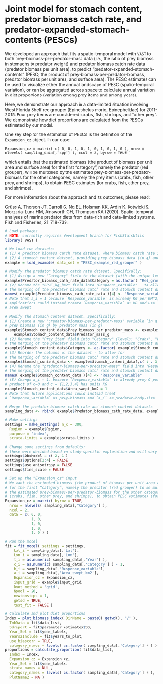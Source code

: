  # Joint model for stomach content, predator biomass catch rate, and predator-expanded-stomach-contents (PESCs)

We developed an approach that fits a spatio-temporal model with `VAST` to both prey-biomass-per-predator-mass data (i.e., the ratio of prey biomass in stomachs to predator weight) and predator biomass catch rate data (predator biomass per unit area), to predict “predator-expanded-stomach-contents” (PESC; the product of prey-biomass-per-predator-biomass, predator biomass per unit area, and surface area). The PESC estimates can be used to visualize either the annual landscape of PESC (spatio-temporal variation), or can be aggregated across space to calculate annual variation in diet proportions (variation among prey items and among years). 

Here, we demonstrate our approach in a data-limited situation involving West Florida Shelf red grouper (Epinephelus morio, Epinephelidae) for 2011-2015. Four prey items are considered: crabs, fish, shrimps, and “other prey”. We demonstrate how diet proportions are calculated from the PESCs estimated by our model. 

One key step for the estimation of PESCs is the definition of the `Expansion_cz` object. In our case:

`Expansion_cz = matrix( c( 0, 0, 1, 0, 1, 0, 1, 0, 1, 0 ), nrow = nlevels( sampling_data[,"spp"] ), ncol = 2, byrow = TRUE )`

which entails that the estimated biomass (the product of biomass per unit area and surface area) for the first “category”, namely the predator (red grouper), will be multiplied by the estimated prey-biomass-per-predator-biomass for the other categories, namely the prey items (crabs, fish, other prey, and shrimps), to obtain PESC estimates (for crabs, fish, other prey, and shrimps). 

For more information about the approach and its outcomes, please read: 

Grüss A, Thorson JT, Carroll G, Ng EL, Holsman KK, Aydin K, Kotwicki S, Morzaria-Luna HM, Ainsworth CH, Thompson KA (2020). Spatio-temporal analyses of marine predator diets from data-rich and data-limited systems. Fish and Fisheries, 21: 718-739.  

```R
# Load packages
# NOTE: currently requires development branch for FishStatsUtils
library( VAST )

# We load two datasets:
# (1) A predator biomass catch rate dataset, where biomass catch rate is in kg per square-km
# (2) A stomach content dataset, providing prey biomass data (in g) and predator mass data (in g)
example = load_example( data_set = "PESC_example_red_grouper" )

# Modify the predator biomass catch rate dataset. Specifically:
# (1) Assign a new "Category" field to the dataset (with the unique level "Red_grouper")
example$Predator_biomass_cath_rate_data$Category = as.factor( "Red_grouper" )
# (2) Rename the "CPUE_kg_km2" field into "Response_variable" - to allow for
# the merging of the predator biomass catch rate and stomach content datasets
names( example$Predator_biomass_cath_rate_data )[4] <- "Response_variable"
# Note that a_i = 1 because `Response_variable` is already KG per KM^2; Future
# applications could instead treate `Response_variable` as KG and use `a_i` as
# area swept

# Modify the stomach content dataset. Specifically:
# (1) Create a new "predator-biomass-per-predator-mass" variable (in g per g of predator), by dividing
# prey biomass (in g) by predator mass (in g)
example$Stomach_content_data$Prey_biomass_per_predator_mass <- example$Stomach_content_data$Prey_biomass_in_stomach_g /
	example$Stomach_content_data$Predator_mass_g
# (2) Rename the "Prey_item" field into "Category" (levels: "Crabs", "Fish", "Shrimps", and "Other") - to allow for
# the merging of the predator biomass catch rate and stomach content datasets
example$Stomach_content_data$Category <- as.factor( example$Stomach_content_data$Prey_item )
# (3) Reorder the columns of the dataset - to allow for
# the merging of the predator biomass catch rate and stomach content datasets
example$Stomach_content_data <- example$Stomach_content_data[,c( 1 : 3, 8, 7, 9 )]
# (4) Rename the "predator-biomass-per-predator-mass" field into "Response_variable" - to allow for
# the merging of the predator biomass catch rate and stomach content datasets
names( example$Stomach_content_data )[4] <- "Response_variable"
# (5) Change a_i = 1, because `Response_variable` is already prey-G per predator-G, such that
# product of c=0 and c = {1,2,3,4} has units KG
example$Stomach_content_data$Area_swept_km2 = 1
# Note that future applications could instead treat
# `Response_variable` as prey-biomass and `a_i` as predator-body-size

# Merge the predator biomass catch rate and stomach content datasets
sampling_data <- rbind( example$Predator_biomass_cath_rate_data, example$Stomach_content_data )

# Make settings
settings = make_settings( n_x = 300,
  Region = example$Region,
  purpose = "index",
  strata.limits = example$strata.limits )

# Change some settings from defaults:
# these were decided based on study-specific exploration and will vary for other uses
settings$ObsModel = c( 2, 1 )
settings$Options[2:4] = FALSE
settings$use_anisotropy = FALSE
settings$fine_scale = FALSE

# Set up the "Expansion_cz" input
# We want the estimated biomass (the product of biomass per unit area and surface area)
# for the first “category”, namely the predator (red grouper) to be multiplied by
# the estimated prey-biomass-per-predator-biomass for the other categories, namely the prey items
# (crabs, fish, other prey, and shrimps), to obtain PESC estimates (for crabs, fish, other prey, and shrimps).
Expansion_cz = matrix( byrow = TRUE,
  nrow = nlevels( sampling_data[,"Category"] ),
  ncol = 2,
  data = c( 0, 0,
            1, 0,
            1, 0,
            1, 0,
            1, 0 ) )

# Run the model
fit = fit_model( settings = settings,
    Lat_i = sampling_data[,'Lat'],
    Lon_i = sampling_data[,'Lon'],
    t_i = as.numeric( sampling_data[,'Year'] ),
    c_i = as.numeric( sampling_data[,'Category'] ) - 1,
    b_i = sampling_data[,'Response_variable'],
    a_i = sampling_data[,'Area_swept_km2'],
    Expansion_cz = Expansion_cz,
    input_grid = example$input_grid,
    knot_method = 'grid',
    Npool = 20,
    newtonsteps = 1,
    getsd = TRUE,
    test_fit = FALSE )

# Calculate and plot diet proportions
Index = plot_biomass_index( DirName = paste0( getwd(), "/" ),
  TmbData = fit$data_list,
  Sdreport = fit$parameter_estimates$SD,
  Year_Set = fit$year_labels,
  Years2Include = fit$years_to_plot,
  use_biascorr = TRUE,
  category_names = levels( as.factor( sampling_data[,'Category'] ) ) )
proportions = calculate_proportion( fit$data_list,
  Index = Index,
  Expansion_cz = Expansion_cz,
  Year_Set = fit$year_labels,
  strata_names = NULL,
  category_names = levels( as.factor( sampling_data[,'Category'] ) ),
  PlotName2 = NA )
```

